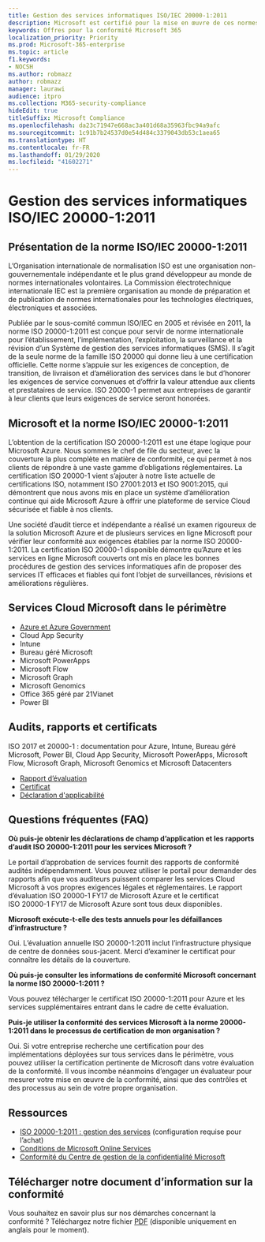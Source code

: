 ```yaml
---
title: Gestion des services informatiques ISO/IEC 20000-1:2011
description: Microsoft est certifié pour la mise en œuvre de ces normes de gestion des services.
keywords: Offres pour la conformité Microsoft 365
localization_priority: Priority
ms.prod: Microsoft-365-enterprise
ms.topic: article
f1.keywords:
- NOCSH
ms.author: robmazz
author: robmazz
manager: laurawi
audience: itpro
ms.collection: M365-security-compliance
hideEdit: true
titleSuffix: Microsoft Compliance
ms.openlocfilehash: da23c71947e668ac3a401d68a35963fbc94a9afc
ms.sourcegitcommit: 1c91b7b24537d0e54d484c3379043db53c1aea65
ms.translationtype: HT
ms.contentlocale: fr-FR
ms.lasthandoff: 01/29/2020
ms.locfileid: "41602271"
---
```

# <a name="isoiec-20000-12011-information-technology-service-management"></a>Gestion des services informatiques ISO/IEC 20000-1:2011

## <a name="isoiec-20000-12011-overview"></a>Présentation de la norme ISO/IEC 20000-1:2011

L’Organisation internationale de normalisation ISO est une organisation non-gouvernementale indépendante et le plus grand développeur au monde de normes internationales volontaires. La Commission électrotechnique internationale IEC est la première organisation au monde de préparation et de publication de normes internationales pour les technologies électriques, électroniques et associées.  
  
Publiée par le sous-comité commun ISO/IEC en 2005 et révisée en 2011, la norme ISO 20000-1:2011 est conçue pour servir de norme internationale pour l’établissement, l’implémentation, l’exploitation, la surveillance et la révision d’un Système de gestion des services informatiques (SMS). Il s’agit de la seule norme de la famille ISO 20000 qui donne lieu à une certification officielle. Cette norme s’appuie sur les exigences de conception, de transition, de livraison et d’amélioration des services dans le but d’honorer les exigences de service convenues et d’offrir la valeur attendue aux clients et prestataires de service. ISO 20000-1 permet aux entreprises de garantir à leur clients que leurs exigences de service seront honorées.

## <a name="microsoft-and-isoiec-20000-12011"></a>Microsoft et la norme ISO/IEC 20000-1:2011

L’obtention de la certification ISO 20000-1:2011 est une étape logique pour Microsoft Azure. Nous sommes le chef de file du secteur, avec la couverture la plus complète en matière de conformité, ce qui permet à nos clients de répondre à une vaste gamme d’obligations réglementaires. La certification ISO 20000-1 vient s’ajouter à notre liste actuelle de certifications ISO, notamment ISO 27001:2013 et ISO 9001:2015, qui démontrent que nous avons mis en place un système d’amélioration continue qui aide Microsoft Azure à offrir une plateforme de service Cloud sécurisée et fiable à nos clients.  
  
Une société d’audit tierce et indépendante a réalisé un examen rigoureux de la solution Microsoft Azure et de plusieurs services en ligne Microsoft pour vérifier leur conformité aux exigences établies par la norme ISO 20000-1:2011. La certification ISO 20000-1 disponible démontre qu’Azure et les services en ligne Microsoft couverts ont mis en place les bonnes procédures de gestion des services informatiques afin de proposer des services IT efficaces et fiables qui font l’objet de surveillances, révisions et améliorations régulières.

## <a name="microsoft-in-scope-cloud-services"></a>Services Cloud Microsoft dans le périmètre

- [Azure et Azure Government](https://aka.ms/AzureCompliance)
- Cloud App Security
- Intune
- Bureau géré Microsoft
- Microsoft PowerApps
- Microsoft Flow
- Microsoft Graph
- Microsoft Genomics
- Office 365 géré par 21Vianet
- Power BI

## <a name="audits-reports-and-certificates"></a>Audits, rapports et certificats

ISO 2017 et 20000-1 : documentation pour Azure, Intune, Bureau géré Microsoft, Power BI, Cloud App Security, Microsoft PowerApps, Microsoft Flow, Microsoft Graph, Microsoft Genomics et Microsoft Datacenters

- [Rapport d’évaluation](https://go.microsoft.com/fwlink/p/?linkid=2077810)
- [Certificat](https://go.microsoft.com/fwlink/p/?linkid=2077815)
- [Déclaration d'applicabilité](https://aka.ms/AzureISO20000StatementofApplicability)

## <a name="frequently-asked-questions"></a>Questions fréquentes (FAQ)

**Où puis-je obtenir les déclarations de champ d’application et les rapports d’audit ISO 20000-1:2011 pour les services Microsoft ?**

Le portail d’approbation de services fournit des rapports de conformité audités indépendamment. Vous pouvez utiliser le portail pour demander des rapports afin que vos auditeurs puissent comparer les services Cloud Microsoft à vos propres exigences légales et réglementaires. Le rapport d’évaluation ISO 20000-1 FY17 de Microsoft Azure et le certificat ISO 20000-1 FY17 de Microsoft Azure sont tous deux disponibles.

**Microsoft exécute-t-elle des tests annuels pour les défaillances d’infrastructure ?**

Oui. L’évaluation annuelle ISO 20000-1:2011 inclut l’infrastructure physique de centre de données sous-jacent. Merci d’examiner le certificat pour connaître les détails de la couverture.

**Où puis-je consulter les informations de conformité Microsoft concernant la norme ISO 20000-1:2011 ?**

Vous pouvez télécharger le certificat ISO 20000-1:2011 pour Azure et les services supplémentaires entrant dans le cadre de cette évaluation.

**Puis-je utiliser la conformité des services Microsoft à la norme 20000-1:2011 dans le processus de certification de mon organisation ?**

Oui. Si votre entreprise recherche une certification pour des implémentations déployées sur tous services dans le périmètre, vous pouvez utiliser la certification pertinente de Microsoft dans votre évaluation de la conformité. Il vous incombe néanmoins d’engager un évaluateur pour mesurer votre mise en œuvre de la conformité, ainsi que des contrôles et des processus au sein de votre propre organisation.

## <a name="resources"></a>Ressources

- [ISO 20000-1:2011 : gestion des services](https://www.iso.org/standard/51986.html) (configuration requise pour l’achat)
- [Conditions de Microsoft Online Services](https://aka.ms/Online-Services-Terms)
- [Conformité du Centre de gestion de la confidentialité Microsoft](https://www.microsoft.com/trust-center/compliance/compliance-overview)

## <a name="download-the-offering-backgrounder"></a>Télécharger notre document d’information sur la conformité

Vous souhaitez en savoir plus sur nos démarches concernant la conformité ? Téléchargez notre fichier [PDF](https://download.microsoft.com/download/4/E/5/4E58193E-F4D8-4A98-A39E-27F604BD8292/ISO-IEC-20000-Compliance.pdf) (disponible uniquement en anglais pour le moment).
